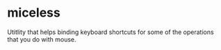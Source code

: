 # miceless
Utitlity that helps binding keyboard shortcuts for some of the operations that you do with mouse.
